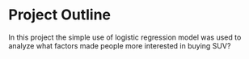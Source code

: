 # Project Outline 

In this project the simple use of logistic regression model was used to analyze what factors made people more interested in buying SUV?
